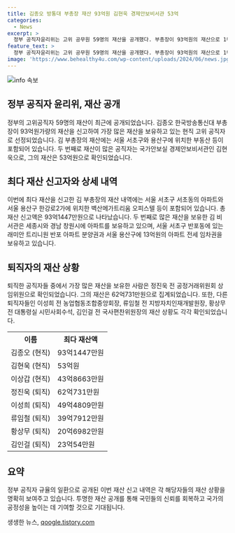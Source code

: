 ```yaml
---
title: 김종오 방통대 부총장 재산 93억원 김현욱 경제안보비서관 53억
categories:
  - News
excerpt: >
  정부 공직자윤리위는 고위 공무원 59명의 재산을 공개했다. 부총장이 93억원의 재산으로 1위를 차지했고, 경제안보비서관이 2위로 53억원을 보유했다. 이 밖에도 다양한 퇴직자의 재산 정보가 포함되어 있다. (150자)
feature_text: >
  정부 공직자윤리위는 고위 공무원 59명의 재산을 공개했다. 부총장이 93억원의 재산으로 1위를 차지했고, 경제안보비서관이 2위로 53억원을 보유했다. 이 밖에도 다양한 퇴직자의 재산 정보가 포함되어 있다. (150자)
image: 'https://www.behealthy4u.com/wp-content/uploads/2024/06/news.jpg'
---
```


<p><img src="https://www.behealthy4u.com/wp-content/uploads/2024/06/news.jpg" alt="info 속보" /></p>

<h2 data-ke-size="size26">정부 공직자 윤리위, 재산 공개</h2>

<p data-ke-size="size16">정부의 고위공직자 59명의 재산이 최근에 공개되었습니다. 김종오 한국방송통신대 부총장이 93억원가량의 재산을 신고하여 가장 많은 재산을 보유하고 있는 현직 고위 공직자로 선정되었습니다. 김 부총장의 재산에는 서울 서초구와 용산구에 위치한 부동산 등이 포함되어 있습니다. 두 번째로 재산이 많은 공직자는 국가안보실 경제안보비서관인 김현욱으로, 그의 재산은 53억원으로 확인되었습니다.</p>

<h2 data-ke-size="size26">최다 재산 신고자와 상세 내역</h2>

<p data-ke-size="size16">이번에 최다 재산을 신고한 김 부총장의 재산 내역에는 서울 서초구 서초동의 아파트와 서울 용산구 한강로2가에 위치한 벽산메가트리움 오피스텔 등이 포함되어 있습니다. 총 재산 신고액은 93억1447만원으로 나타났습니다. 두 번째로 많은 재산을 보유한 김 비서관은 세종시와 경남 창원시에 아파트를 보유하고 있으며, 서울 서초구 반포동에 있는 래미안 트리니원 반포 아파트 분양권과 서울 용산구에 13억원의 아파트 전세 임차권을 보유하고 있습니다.</p>

<h2 data-ke-size="size26">퇴직자의 재산 상황</h2>

<p data-ke-size="size16">퇴직한 공직자들 중에서 가장 많은 재산을 보유한 사람은 정진욱 전 공정거래위원회 상임위원으로 확인되었습니다. 그의 재산은 62억731만원으로 집계되었습니다. 또한, 다른 퇴직자들인 이성희 전 농업협동조합중앙회장, 류임철 전 지방자치인재개발원장, 황상무 전 대통령실 시민사회수석, 김인걸 전 국사편찬위원장의 재산 상황도 각각 확인되었습니다.</p>

<table>
  <tr>
    <th>이름</th>
    <th>최다 재산액</th>
  </tr>
  <tr>
    <td>김종오 (현직)</td>
    <td>93억1447만원</td>
  </tr>
  <tr>
    <td>김현욱 (현직)</td>
    <td>53억원</td>
  </tr>
  <tr>
    <td>이상갑 (현직)</td>
    <td>43억8663만원</td>
  </tr>
  <tr>
    <td>정진욱 (퇴직)</td>
    <td>62억731만원</td>
  </tr>
  <tr>
    <td>이성희 (퇴직)</td>
    <td>49억4809만원</td>
  </tr>
  <tr>
    <td>류임철 (퇴직)</td>
    <td>39억7912만원</td>
  </tr>
  <tr>
    <td>황상무 (퇴직)</td>
    <td>20억6982만원</td>
  </tr>
  <tr>
    <td>김인걸 (퇴직)</td>
    <td>23억54만원</td>
  </tr>
</table>

<h2 data-ke-size="size26">요약</h2>

<p data-ke-size="size16">정부 공직자 규율의 일환으로 공개된 이번 재산 신고 내역은 각 해당자들의 재산 상황을 명확히 보여주고 있습니다. 투명한 재산 공개를 통해 국민들의 신뢰를 회복하고 국가의 공정성을 높이는 데 기여할 것으로 기대됩니다.</p>
생생한 뉴스, <a href="https://qoogle.tistory.com" rel="dofollow">qoogle.tistory.com</a>


